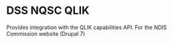 # DSS NQSC QLIK

Provides integration with the QLIK capabilities API. For the NDIS Commission website (Drupal 7)
